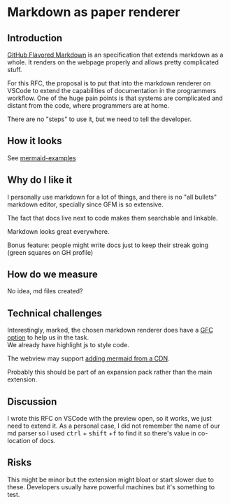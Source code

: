 # Markdown as paper renderer  
## Introduction   
[GitHub Flavored Markdown](https://github.github.com/gfm/) is an specification that extends markdown as a whole. It renders on the webpage properly and allows pretty complicated stuff.

For this RFC, the proposal is to put that into the markdown renderer on VSCode to extend the capabilities of documentation in the programmers workflow. One of the huge pain points is that systems are complicated and distant from the code, where programmers are at home.

There are no "steps" to use it, but we need to tell the developer. 

## How it looks
See [mermaid-examples](mermaid-examples.md)

## Why do I like it

I personally use markdown for a lot of things, and there is no "all bullets" markdown editor, specially since GFM is so extensive. 

The fact that docs live next to code makes them searchable and linkable.

Markdown looks great everywhere.

Bonus feature: people might write docs just to keep their streak going (green squares on GH profile)

## How do we measure

No idea, md files created? 

## Technical challenges
Interestingly, marked, the chosen markdown renderer does have a [GFC option](https://marked.js.org/using_advanced#options) to help us in the task.  
We already have highlight js to style code.

The webview may support [adding mermaid from a CDN](https://mermaid-js.github.io/mermaid/#/n00b-gettingStarted?id=_4-adding-mermaid-as-a-dependency).

Probably this should be part of an expansion pack rather than the main extension. 
## Discussion

I wrote this RFC on VSCode with the preview open, so it works, we just need to extend it.  As a personal case, I did not remember the name of our md parser so I used <kbd>ctrl</kbd> + <kbd>shift</kbd> +<kbd>f</kbd> to find it so there's value in co-location of docs.

## Risks

This might be minor but the extension might bloat or start slower due to these. Developers usually have powerful machines but it's something to test.
